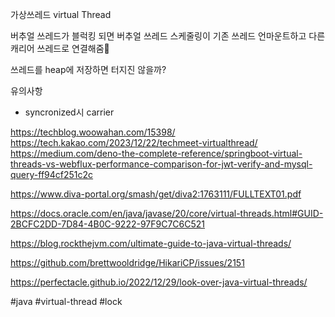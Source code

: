 
가상쓰레드
virtual Thread

버추얼 쓰레드가 블럭킹 되면
버추얼 쓰레드 스케줄링이 
기존 쓰레드 언마운트하고
다른 캐리어 쓰레드로 연결해줌

쓰레드를 heap에 저장하면 터지진 않을까?

유의사항
- syncronized시 carrier

https://techblog.woowahan.com/15398/
https://tech.kakao.com/2023/12/22/techmeet-virtualthread/
https://medium.com/deno-the-complete-reference/springboot-virtual-threads-vs-webflux-performance-comparison-for-jwt-verify-and-mysql-query-ff94cf251c2c

https://www.diva-portal.org/smash/get/diva2:1763111/FULLTEXT01.pdf

https://docs.oracle.com/en/java/javase/20/core/virtual-threads.html#GUID-2BCFC2DD-7D84-4B0C-9222-97F9C7C6C521

https://blog.rockthejvm.com/ultimate-guide-to-java-virtual-threads/

https://github.com/brettwooldridge/HikariCP/issues/2151 

https://perfectacle.github.io/2022/12/29/look-over-java-virtual-threads/


#java
#virtual-thread
#lock